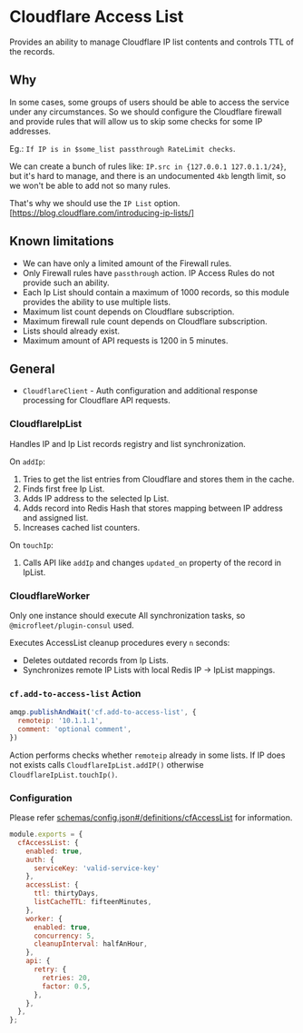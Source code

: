 # Cloudflare Access List

Provides an ability to manage Cloudflare IP list contents and controls TTL of the records.

## Why

In some cases, some groups of users should be able to access the service under any circumstances. So we should configure the Cloudflare firewall and provide rules that will allow us to skip some checks for some IP addresses.

Eg.: `If IP is in $some_list passthrough RateLimit checks`.

We can create a bunch of rules like: `IP.src in {127.0.0.1 127.0.1.1/24}`, but it's hard to manage, and there is an undocumented `4kb` length limit, so we won't be able to add not so many rules.

That's why we should use the `IP List` option.[https://blog.cloudflare.com/introducing-ip-lists/]

## Known limitations

  * We can have only a limited amount of the Firewall rules.
  * Only Firewall rules have `passthrough` action. IP Access Rules do not provide such an ability.
  * Each Ip List should contain a maximum of 1000 records, so this module provides the ability to use multiple lists.
  * Maximum list count depends on Cloudflare subscription.
  * Maximum firewall rule count depends on Cloudflare subscription.
  * Lists should already exist.
  * Maximum amount of API requests is 1200 in 5 minutes.

## General

* `CloudflareClient` - Auth configuration and additional response processing for Cloudflare API requests.

### CloudflareIpList

Handles IP and Ip List records registry and list synchronization.

On `addIp`:

1. Tries to get the list entries from Cloudflare and stores them in the cache.
2. Finds first free Ip List.
3. Adds IP address to the selected Ip List.
4. Adds record into Redis Hash that stores mapping between IP address and assigned list.
5. Increases cached list counters.

On `touchIp`:

1. Calls API like `addIp` and changes `updated_on` property of the record in IpList.

### CloudflareWorker

Only one instance should execute All synchronization tasks, so `@microfleet/plugin-consul` used.

Executes AccessList cleanup procedures every `n` seconds:

* Deletes outdated records from Ip Lists.
* Synchronizes remote IP Lists with local Redis IP -> IpList mappings.

### `cf.add-to-access-list` Action
```javascript
amqp.publishAndWait('cf.add-to-access-list', {
  remoteip: '10.1.1.1',
  comment: 'optional comment',
})
```

Action performs checks whether `remoteip` already in some lists. If IP does not exists calls `CloudflareIpList.addIP()` otherwise `CloudflareIpList.touchIp()`.

### Configuration

Please refer [schemas/config.json#/definitions/cfAccessList](../schemas/config.json) for information.

```javascript
module.exports = {
  cfAccessList: {
    enabled: true,
    auth: {
      serviceKey: 'valid-service-key'
    },
    accessList: {
      ttl: thirtyDays,
      listCacheTTL: fifteenMinutes,
    },
    worker: {
      enabled: true,
      concurrency: 5,
      cleanupInterval: halfAnHour,
    },
    api: {
      retry: {
        retries: 20,
        factor: 0.5,
      },
    },
  },
};

```
